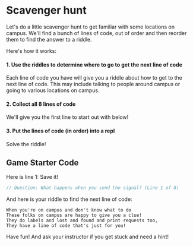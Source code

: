 # Scavenger hunt

Let's do a little scavenger hunt to get familiar with some locations on campus. We'll find a bunch of lines of code, out of order and then reorder them to find the answer to a riddle.

Here's how it works:

#### 1. Use the riddles to determine where to go to get the next line of code

Each line of code you have will give you a riddle about how to get to the next line of code. This may include talking to people around campus or going to various locations on campus.

#### 2. Collect all 8 lines of code

We'll give you the first line to start out with below!

#### 3. Put the lines of code (in order) into a repl

Solve the riddle!

## Game Starter Code

Here is line 1: Save it!

```js
// Question: What happens when you send the signal? (Line 1 of 8)
```

And here is your riddle to find the next line of code:

```
When you're on campus and don't know what to do
These folks on campus are happy to give you a clue!
They do labels and lost and found and print requests too,
They have a line of code that's just for you!
```

Have fun! And ask your instructor if you get stuck and need a hint!
